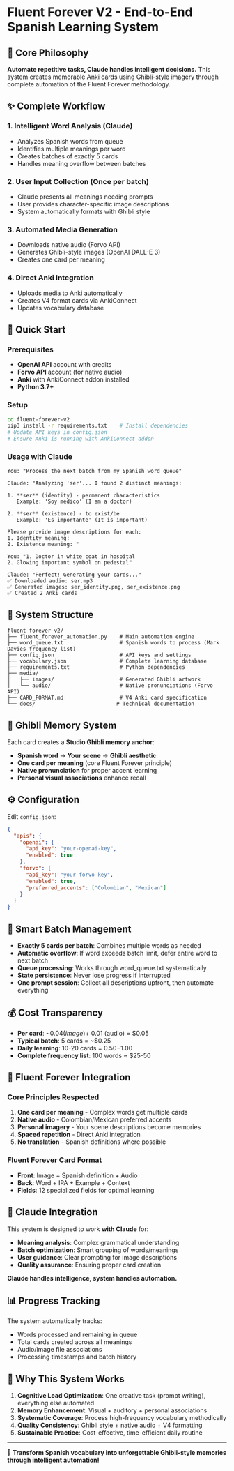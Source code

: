 # Fluent Forever V2 - End-to-End Spanish Learning System

## 🎯 Core Philosophy
**Automate repetitive tasks, Claude handles intelligent decisions.** This system creates memorable Anki cards using Ghibli-style imagery through complete automation of the Fluent Forever methodology.

## ✨ Complete Workflow

### 1. **Intelligent Word Analysis** (Claude)
- Analyzes Spanish words from queue
- Identifies multiple meanings per word
- Creates batches of exactly 5 cards
- Handles meaning overflow between batches

### 2. **User Input Collection** (Once per batch)
- Claude presents all meanings needing prompts
- User provides character-specific image descriptions
- System automatically formats with Ghibli style

### 3. **Automated Media Generation**
- Downloads native audio (Forvo API)
- Generates Ghibli-style images (OpenAI DALL-E 3)
- Creates one card per meaning

### 4. **Direct Anki Integration**
- Uploads media to Anki automatically
- Creates V4 format cards via AnkiConnect
- Updates vocabulary database

## 🚀 Quick Start

### Prerequisites
- **OpenAI API** account with credits
- **Forvo API** account (for native audio)
- **Anki** with AnkiConnect addon installed
- **Python 3.7+**

### Setup
```bash
cd fluent-forever-v2
pip3 install -r requirements.txt    # Install dependencies
# Update API keys in config.json
# Ensure Anki is running with AnkiConnect addon
```

### Usage with Claude
```
You: "Process the next batch from my Spanish word queue"

Claude: "Analyzing 'ser'... I found 2 distinct meanings:

1. **ser** (identity) - permanent characteristics 
   Example: 'Soy médico' (I am a doctor)
   
2. **ser** (existence) - to exist/be
   Example: 'Es importante' (It is important)

Please provide image descriptions for each:
1. Identity meaning: 
2. Existence meaning: "

You: "1. Doctor in white coat in hospital
2. Glowing important symbol on pedestal"

Claude: "Perfect! Generating your cards..."
✅ Downloaded audio: ser.mp3
✅ Generated images: ser_identity.png, ser_existence.png  
✅ Created 2 Anki cards
```

## 📁 System Structure

```
fluent-forever-v2/
├── fluent_forever_automation.py    # Main automation engine
├── word_queue.txt                  # Spanish words to process (Mark Davies frequency list)
├── config.json                     # API keys and settings
├── vocabulary.json                 # Complete learning database
├── requirements.txt                # Python dependencies
├── media/
│   ├── images/                     # Generated Ghibli artwork
│   └── audio/                      # Native pronunciations (Forvo API)
├── CARD_FORMAT.md                  # V4 Anki card specification
└── docs/                          # Technical documentation
```

## 🎌 Ghibli Memory System

Each card creates a **Studio Ghibli memory anchor**:
- **Spanish word** → **Your scene** → **Ghibli aesthetic**
- **One card per meaning** (core Fluent Forever principle)
- **Native pronunciation** for proper accent learning
- **Personal visual associations** enhance recall

## ⚙️ Configuration

Edit `config.json`:
```json
{
  "apis": {
    "openai": {
      "api_key": "your-openai-key",
      "enabled": true
    },
    "forvo": {
      "api_key": "your-forvo-key", 
      "enabled": true,
      "preferred_accents": ["Colombian", "Mexican"]
    }
  }
}
```

## 🔄 Smart Batch Management

- **Exactly 5 cards per batch**: Combines multiple words as needed
- **Automatic overflow**: If word exceeds batch limit, defer entire word to next batch
- **Queue processing**: Works through word_queue.txt systematically  
- **State persistence**: Never lose progress if interrupted
- **One prompt session**: Collect all descriptions upfront, then automate everything

## 💰 Cost Transparency

- **Per card**: ~$0.04 (image) + ~$0.01 (audio) = $0.05
- **Typical batch**: 5 cards = ~$0.25
- **Daily learning**: 10-20 cards = $0.50-$1.00
- **Complete frequency list**: 100 words ≈ $25-50

## 🎯 Fluent Forever Integration

### Core Principles Respected
1. **One card per meaning** - Complex words get multiple cards
2. **Native audio** - Colombian/Mexican preferred accents  
3. **Personal imagery** - Your scene descriptions become memories
4. **Spaced repetition** - Direct Anki integration
5. **No translation** - Spanish definitions where possible

### Fluent Forever Card Format
- **Front**: Image + Spanish definition + Audio
- **Back**: Word + IPA + Example + Context
- **Fields**: 12 specialized fields for optimal learning

## 🤖 Claude Integration

This system is designed to work **with Claude** for:
- **Meaning analysis**: Complex grammatical understanding
- **Batch optimization**: Smart grouping of words/meanings  
- **User guidance**: Clear prompting for image descriptions
- **Quality assurance**: Ensuring proper card creation

**Claude handles intelligence, system handles automation.**

## 📊 Progress Tracking

The system automatically tracks:
- Words processed and remaining in queue
- Total cards created across all meanings
- Audio/image file associations
- Processing timestamps and batch history

## 🎨 Why This System Works

1. **Cognitive Load Optimization**: One creative task (prompt writing), everything else automated
2. **Memory Enhancement**: Visual + auditory + personal associations
3. **Systematic Coverage**: Process high-frequency vocabulary methodically
4. **Quality Consistency**: Ghibli style + native audio + V4 formatting
5. **Sustainable Practice**: Cost-effective, time-efficient daily routine

---

**🌟 Transform Spanish vocabulary into unforgettable Ghibli-style memories through intelligent automation!**
